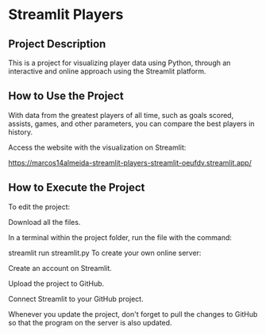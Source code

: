 # Streamlit Players

## Project Description

This is a project for visualizing player data using Python, through an interactive and online approach using the Streamlit platform.

## How to Use the Project
With data from the greatest players of all time, such as goals scored, assists, games, and other parameters, you can compare the best players in history.

Access the website with the visualization on Streamlit:

https://marcos14almeida-streamlit-players-streamlit-oeufdv.streamlit.app/

## How to Execute the Project

To edit the project:

Download all the files.

In a terminal within the project folder, run the file with the command:

streamlit run streamlit.py
To create your own online server:

Create an account on Streamlit.

Upload the project to GitHub.

Connect Streamlit to your GitHub project.

Whenever you update the project, don't forget to pull the changes to GitHub so that the program on the server is also updated.
